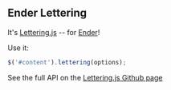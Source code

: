 Ender Lettering
-------
It's [Lettering.js](http://letteringjs.com/) -- for [Ender](http://ender.no.de/)!

Use it:

``` js
$('#content').lettering(options);
```

See the full API on the [Lettering.js Github page](https://github.com/davatron5000/Lettering.js/)